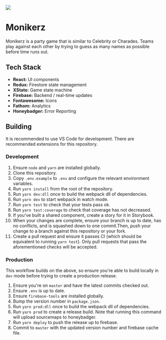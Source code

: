![](https://github.com/gotdibbs/monikerz/workflows/Tests/badge.svg)

# Monikerz

Monikerz is a party game that is similar to Celebrity or Charades. Teams play against each other by trying to guess as many names as possible before time runs out.

## Tech Stack

* **React:** UI components
* **Redux:** Firestore state management
* **XState:** Game state machine
* **Firebase:** Backend / real-time updates
* **Fontawesome:** Icons
* **Fathom:** Analytics
* **Honeybadger:** Error Reporting

## Building

It is recommended to use VS Code for development. There are recommended extensions for this repository.

### Development

1. Ensure `node` and `yarn` are installed globally.
2. Clone this repository.
3. Copy `.env.example` to `.env` and configure the relevant environment variables.
4. Run `yarn install` from the root of the repository.
5. Run `yarn dev:dll` once to build the webpack dll of dependencies.
6. Run `yarn dev` to start webpack in watch mode.
7. Run `yarn test` to check that your tests pass ok.
8. Run `yarn test:coverage` to check that coverage has not decreased.
9. If you've built a shared component, create a story for it in Storybook.
9. When your changes are complete, ensure your branch is up to date, has no conflicts, and is squashed down to one commit.Then, push your change to a branch against this repository or your fork.
10. Create a pull request and ensure it passes CI (which should be equivalent to running `yarn test`). Only pull requests that pass the aforementioned checks will be accepted.

### Production

This workflow builds on the above, so ensure you're able to build locally in `dev` mode before trying to create a production release.

1. Ensure you're on `master` and have the latest commits checked out.
2. Ensure `.env` is up to date.
3. Ensure `firebase-tools` are installed globally.
4. Bump the version number in `package.json`.
4. Run `yarn prod:dll` once to build the webpack dll of dependencies.
5. Run `yarn prod` to create a release build. Note that running this command will upload sourcemaps to honeybadger.
6. Run `yarn deploy` to push the release up to firebase.
7. Commit to `master` with the updated version number and firebase cache file.